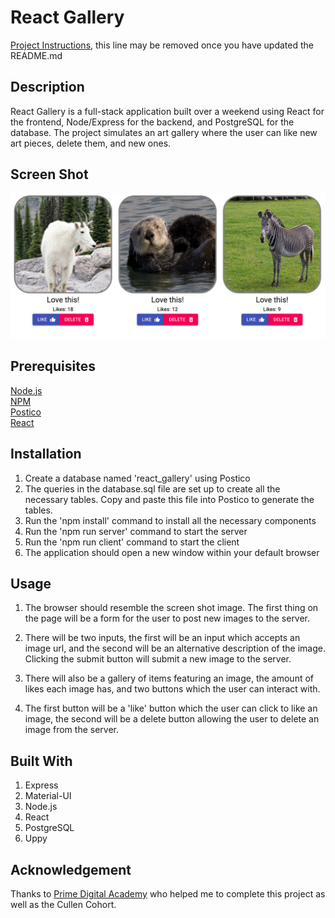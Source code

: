 # React Gallery

[Project Instructions](./INSTRUCTIONS.md), this line may be removed once you have updated the README.md

## Description

React Gallery is a full-stack application built over a weekend using React for the frontend, Node/Express for the backend, and PostgreSQL for the database. The project simulates an art gallery where the user can like new art pieces, delete them, and new ones.

## Screen Shot

![screenshot](img1.png)

## Prerequisites

[Node.js](https://nodejs.org/en/)  
[NPM](https://www.npmjs.com/)  
[Postico](https://eggerapps.at/postico/)  
[React](https://reactjs.org/)

## Installation

1. Create a database named 'react_gallery' using Postico
2. The queries in the database.sql file are set up to create all the necessary tables. Copy and paste this file into Postico to generate the tables.
3. Run the 'npm install' command to install all the necessary components
4. Run the 'npm run server' command to start the server
5. Run the 'npm run client' command to start the client
6. The application should open a new window within your default browser

## Usage

1. The browser should resemble the screen shot image. The first thing on the page will be a form for the user to post new images to the server.

2. There will be two inputs, the first will be an input which accepts an image url, and the second will be an alternative description of the image. Clicking the submit button will submit a new image to the server.

3. There will also be a gallery of items featuring an image, the amount of likes each image has, and two buttons which the user can interact with.

4. The first button will be a 'like' button which the user can click to like an image, the second will be a delete button allowing the user to delete an image from the server.

## Built With

1. Express
2. Material-UI
3. Node.js
4. React
5. PostgreSQL
6. Uppy

## Acknowledgement

Thanks to [Prime Digital Academy](https://github.com/PrimeAcademy/readme-template/blob/master/www.primeacademy.io) who helped me to complete this project as well as the Cullen Cohort.
